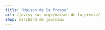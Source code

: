```yaml
---
title: "Maison de la Presse"
url: /juvisy-sur-orge/maison-de-la-presse/
shop: marchand de journaux
---
```

